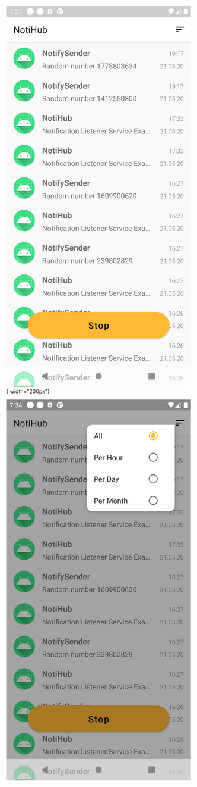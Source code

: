 ![Screenshot](screenshots/screenshot1.png?raw=true){:width="200px"}

![Screenshot](screenshots/screenshot2.png?raw=true)
